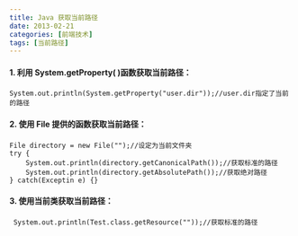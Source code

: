 ```yaml
---
title: Java 获取当前路径
date: 2013-02-21
categories: [前端技术]
tags: [当前路径]
---
```


#### 1. 利用 System.getProperty( )函数获取当前路径：

	System.out.println(System.getProperty("user.dir"));//user.dir指定了当前的路径

#### 2. 使用 File 提供的函数获取当前路径：

	File directory = new File("");//设定为当前文件夹
	try {
	    System.out.println(directory.getCanonicalPath());//获取标准的路径
	    System.out.println(directory.getAbsolutePath());//获取绝对路径
	} catch(Exceptin e) {}

#### 3. 使用当前类获取当前路径：

	 System.out.println(Test.class.getResource(""));//获取标准的路径
